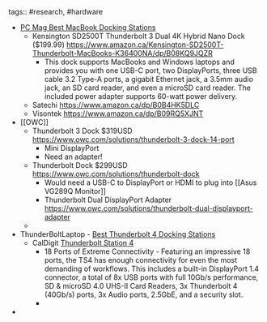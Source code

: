 tags:: #research, #hardware

- [PC Mag Best MacBook Docking Stations](https://www.pcmag.com/picks/the-best-macbook-docking-stations)
	- Kensington SD2500T Thunderbolt 3 Dual 4K Hybrid Nano Dock ($199.99) https://www.amazon.ca/Kensington-SD2500T-Thunderbolt-MacBooks-K36400NA/dp/B08KQ9JQZR
		- This dock supports MacBooks and Windows laptops and provides you with one USB-C port, two DisplayPorts, three USB cable 3.2 Type-A ports, a gigabit Ethernet jack, a 3.5mm audio jack, an SD card reader, and even a microSD card reader. The included power adapter supports 60-watt power delivery.
	- Satechi https://www.amazon.ca/dp/B0B4HK5DLC
	- Visontek https://www.amazon.ca/dp/B09RQ5XJNT
- [[OWC]]
	- Thunderbolt 3 Dock $319USD https://www.owc.com/solutions/thunderbolt-3-dock-14-port
		- Mini DisplayPort
		- Need an adapter!
	- Thunderbolt Dock $299USD https://www.owc.com/solutions/thunderbolt-dock
		- Would need a USB-C to DisplayPort or HDMI to plug into [[Asus VG289Q Monitor]]
		- Thunderbolt Dual DisplayPort Adapter https://www.owc.com/solutions/thunderbolt-dual-displayport-adapter
	-
- ThunderBoltLaptop - [Best Thunderbolt 4 Docking Stations](https://thunderboltlaptop.com/best-thunderbolt-4-docking-stations/)
	- CalDigit [Thunderbolt Station 4](https://www.caldigit.com/thunderbolt-station-4/)
		- 18 Ports of Extreme Connectivity - Featuring an impressive 18 ports, the TS4 has enough connectivity for even the most demanding of workflows. This includes a built-in DisplayPort 1.4 connector, a total of 8x USB ports with full 10Gb/s performance, SD & microSD 4.0 UHS-II Card Readers, 3x Thunderbolt 4 (40Gb/s) ports, 3x Audio ports, 2.5GbE, and a security slot.
		-
-